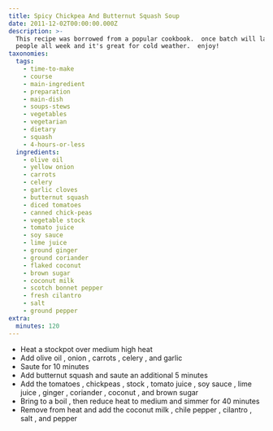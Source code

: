 ```yaml
---
title: Spicy Chickpea And Butternut Squash Soup
date: 2011-12-02T00:00:00.000Z
description: >-
  This recipe was borrowed from a popular cookbook.  once batch will last 2
  people all week and it's great for cold weather.  enjoy!
taxonomies:
  tags:
    - time-to-make
    - course
    - main-ingredient
    - preparation
    - main-dish
    - soups-stews
    - vegetables
    - vegetarian
    - dietary
    - squash
    - 4-hours-or-less
  ingredients:
    - olive oil
    - yellow onion
    - carrots
    - celery
    - garlic cloves
    - butternut squash
    - diced tomatoes
    - canned chick-peas
    - vegetable stock
    - tomato juice
    - soy sauce
    - lime juice
    - ground ginger
    - ground coriander
    - flaked coconut
    - brown sugar
    - coconut milk
    - scotch bonnet pepper
    - fresh cilantro
    - salt
    - ground pepper
extra:
  minutes: 120
---
```

 - Heat a stockpot over medium high heat
 - Add olive oil , onion , carrots , celery , and garlic
 - Saute for 10 minutes
 - Add butternut squash and saute an additional 5 minutes
 - Add the tomatoes , chickpeas , stock , tomato juice , soy sauce , lime juice , ginger , coriander , coconut , and brown sugar
 - Bring to a boil , then reduce heat to medium and simmer for 40 minutes
 - Remove from heat and add the coconut milk , chile pepper , cilantro , salt , and pepper
